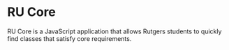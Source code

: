 <h1>RU Core</h1>

RU Core is a JavaScript application that allows Rutgers students to quickly find classes that satisfy core requirements.
